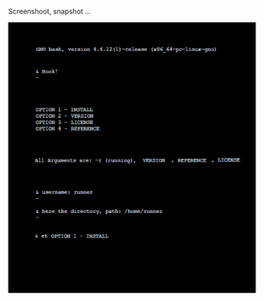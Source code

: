 Screenshoot, snapshot ...

<a href="https://repl.it/@pglapds/et-book">
  
![Screenshoot 1](screenshoot.png)

</a>
